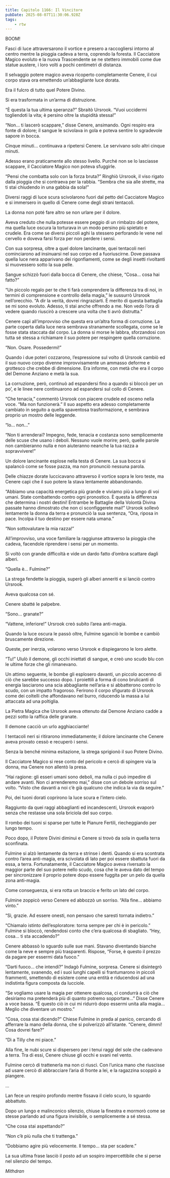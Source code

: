 ```yaml
---
title: Capitolo 1166: Il Vincitore
pubDate: 2025-08-07T11:30:06.928Z
tags:
    - rtw
---
```













BOOM!






Fasci di luce attraversarono il vortice e presero a raccogliersi intorno al centro mentre la pioggia cadeva a terra, coprendo la foresta. Il Cacciatore Magico evoluto e la nuova Trascendente se ne stettero immobili come due statue austere, i loro volti a pochi centimetri di distanza.






Il selvaggio potere magico aveva ricoperto completamente Cenere, il cui corpo stava ora emettendo un’abbagliante luce dorata.






Era il fulcro di tutto quel Potere Divino.






Si era trasformata in un’arma di distruzione.






“È questa la tua ultima speranza?” Sbraitò Ursrook. “Vuoi uccidermi togliendoti la vita; è persino oltre la stupidità stessa!”






“Non… ti lascerò scappare,” disse Cenere, ansimando. Ogni respiro era fonte di dolore; il sangue le scivolava in gola e poteva sentire lo sgradevole sapore in bocca.






Cinque minuti… continuava a ripetersi Cenere. Le servivano solo altri cinque minuti.






Adesso erano praticamente allo stesso livello. Purché non se lo lasciasse scappare, il Cacciatore Magico non poteva sfuggirle.






“Pensi che combatta solo con la forza bruta?” Ringhiò Ursrook, il viso rigato dalla pioggia che si contraeva per la rabbia. “Sembra che sia alle strette, ma ti stai chiudendo in una gabbia da sola!”






Diversi raggi di luce scura scivolarono fuori dal petto del Cacciatore Magico e si immersero in quello di Cenere come degli strani tentacoli.






La donna non poté fare altro se non urlare per il dolore.






Aveva creduto che nulla potesse essere peggio di un rimbalzo del potere, ma quella luce oscura la torturava in un modo persino più spietato e crudele. Era come se diversi piccoli aghi la stessero perforando le vene nel cervello e doveva farsi forza per non perdere i sensi.






Con sua sorpresa, oltre a quel dolore lancinante, quei tentacoli neri cominciarono ad insinuarsi nel suo corpo ed a fuoriuscirne. Dove passava quella luce nera apparivano dei rigonfiamenti, come se degli insetti rivoltanti si muovessero sotto la sua pelle.






Sangue schizzò fuori dalla bocca di Cenere, che chiese, “Cosa… cosa hai fatto?”






“Un piccolo regalo per te che ti farà comprendere la differenza tra di noi, in termini di comprensione e controllo della magia,” le sussurrò Ursrook nell’orecchio. “A dir la verità, dovrei ringraziarti. È merito di questa battaglia se mi sono evoluto. Adesso, ti stai anche offrendo a me. Non vedo l’ora di vedere quando riuscirò a crescere una volta che ti avrò distrutta.”






Cenere capì all’improvviso che questa era un’altra forma di corruzione. La parte coperta dalla luce nera sembrava stranamente scollegata, come se le fosse stata staccata dal corpo. La donna si morse le labbra, sforzandosi con tutta sé stessa a richiamare il suo potere per respingere quella corruzione.






“Non. Osare. Possedermi!”






Quando i due poteri cozzarono, l’espressione sul volto di Ursrook cambiò ed il suo nuovo corpo divenne improvvisamente un ammasso deforme e grottesco che crebbe di dimensione. Era informe, con metà che era il corpo del Demone Anziano e metà la sua.






La corruzione, però, continuò ad espandersi fino a quando si bloccò per un po’, e le linee nere continuarono ad espandersi sul collo di Cenere.






“Che tenacia,” commentò Ursrook con piacere crudele ed osceno nella voce. “Ma non funzionerà.” Il suo aspetto era adesso completamente cambiato in seguito a quella spaventosa trasformazione, e sembrava proprio un mostro delle leggende.






“Io… non…”






“Non ti arrenderai? Impegno, fede, tenacia e costanza sono semplicemente delle scuse che usano i deboli. Nessuno vuole morire; però, quelle parole non cambieranno nulla e non aiuteranno neanche la tua razza a sopravvivere!”






Un dolore lancinante esplose nella testa di Cenere. La sua bocca si spalancò come se fosse pazza, ma non pronunciò nessuna parola.






Delle chiazze dorate luccicavano attraverso il vortice sopra le loro teste, ma Cenere capì che il suo potere la stava lentamente abbandonando.






“Abbiamo una capacità energetica più grande e viviamo più a lungo di voi umani. State combattendo contro ogni pronostico. È questa la differenza che determina i nostri destini! Entrambe le Battaglie della Volontà Divina passate hanno dimostrato che non ci sconfiggerete mai!” Ursrook sollevò lentamente la donna da terra e pronunciò la sua sentenza, “Ora, riposa in pace. Incolpa il tuo destino per essere nata umana.”






“Non sottovalutare la mia razza!”






All’improvviso, una voce familiare la raggiunse attraverso la pioggia che cadeva, facendole riprendere i sensi per un momento.






Si voltò con grande difficoltà e vide un dardo fatto d’ombra scattare dagli alberi.






“Quella è… Fulmine?”






La strega fendette la pioggia, superò gli alberi anneriti e si lanciò contro Ursrook.






Aveva qualcosa con sé.






Cenere sbatté le palpebre.






“Sono… granate?”






“Vattene, inferiore!” Ursrook creò subito l’area anti-magia.






Quando la luce oscura le passò oltre, Fulmine sganciò le bombe e cambiò bruscamente direzione.






Queste, per inerzia, volarono verso Ursrook e dispiegarono le loro alette.






“Tu!” Ululò il demone, gli occhi iniettati di sangue, e creò uno scudo blu con le ultime forze che gli rimanevano.






Un attimo seguente, le bombe gli esplosero davanti, un piccolo accenno di ciò che sarebbe successo dopo. I proiettili a forma di cono brulicanti di energia lasciarono una scia abbagliante nell’aria e si abbatterono contro lo scudo, con un impatto fragoroso. Ferirono il corpo sfigurato di Ursrook come dei coltelli che affondavano nel burro, riducendo la massa a lui attaccata ad una poltiglia.






La Pietra Magica che Ursrook aveva ottenuto dal Demone Anziano cadde a pezzi sotto la raffica delle granate.






Il demone cacciò un urlo agghiacciante!






I tentacoli neri si ritirarono immediatamente; il dolore lancinante che Cenere aveva provato cessò e recuperò i sensi.






Senza la benché minima esitazione, la strega sprigionò il suo Potere Divino.






Il Cacciatore Magico si rese conto del pericolo e cercò di spingere via la donna, ma Cenere non allentò la presa.






“Hai ragione: gli esseri umani sono deboli, ma nulla ci può impedire di andare avanti. Non ci arrenderemo mai,” disse con un debole sorriso sul volto. “Visto che davanti a noi c’è già qualcuno che indica la via da seguire.”






Poi, dei tuoni dorati coprirono la luce scura e l’intero cielo.






Raggiunto da quei raggi abbaglianti ed incandescenti, Ursrook evaporò senza che restasse una sola briciola del suo corpo.






Il rombo dei tuoni si sparse per tutte le Pianure Fertili, riecheggiando per lungo tempo.






Poco dopo, il Potere Divini diminuì e Cenere si trovò da sola in quella terra sconfinata.






Fulmine si alzò lentamente da terra e strinse i denti. Quando si era scontrata contro l’area anti-magia, era scivolata di lato per poi essere sbattuta fuori da essa, a terra. Fortunatamente, il Cacciatore Magico aveva riversato la maggior parte del suo potere nello scudo, cosa che le aveva dato del tempo per sincronizzare il proprio potere dopo essere fuggita per un pelo da quella zona anti-magia.






Come conseguenza, si era rotta un braccio e ferito un lato del corpo.






Fulmine zoppicò verso Cenere ed abbozzò un sorriso. “Alla fine… abbiamo vinto.”






“Sì, grazie. Ad essere onesti, non pensavo che saresti tornata indietro.”






“Chiamalo istinto dell’esploratore: torna sempre per chi è in pericolo.” Fulmine si bloccò, rendendosi conto che c’era qualcosa di sbagliato. “Hey, cosa… ti sta accadendo?”






Cenere abbassò lo sguardo sulle sue mani. Stavano diventando bianche come la neve e sempre più trasparenti. Rispose, “Forse, è questo il prezzo da pagare per essermi data fuoco.”






“Darti fuoco… che intendi?” Indagò Fulmine, sorpresa. Cenere si disintegrò lentamente, svanendo, ed i suoi lunghi capelli si frantumarono in piccoli frammenti, smettendo di esistere come una entità e riducendosi ad una indistinta figura composta da lucciole.






“Se vogliamo usare la magia per ottenere qualcosa, ci condurrà a ciò che desiriamo ma pretenderà più di quanto potremo sopportare…” Disse Cenere a voce bassa. “È questo ciò in cui mi ridurrò dopo essermi unita alla magia… Meglio che diventare un mostro.”






“Cosa, cosa stai dicendo?” Chiese Fulmine in preda al panico, cercando di afferrare la mano della donna, che si polverizzò all’istante. “Cenere, dimmi! Cosa dovrei fare?”






“Dì a Tilly che mi piace.”






Alla fine, le nubi scure si dispersero per i tenui raggi del sole che cadevano a terra. Tra di essi, Cenere chiuse gli occhi e svanì nel vento.






Fulmine cercò di trattenerla ma non ci riuscì. Con l’unica mano che riuscisse ad usare cercò di abbracciare l’aria di fronte a lei, e la ragazzina scoppiò a piangere.






…






Lan fece un respiro profondo mentre fissava il cielo scuro, lo sguardo abbattuto.






Dopo un lungo e malinconico silenzio, chiuse la finestra e mormorò come se stesse parlando ad una figura invisibile, o semplicemente a sé stessa.






“Che cosa stai aspettando?”






“Non c’è più nulla che ti trattenga.”






“Dobbiamo agire più velocemente. Il tempo… sta per scadere.”






La sua ultima frase lasciò il posto ad un sospiro impercettibile che si perse nel silenzio del tempo.






<em>Mithdran</em>


                                


                                



